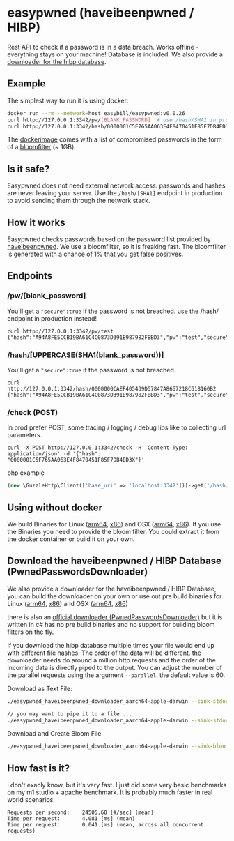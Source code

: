# easypwned (haveibeenpwned / HIBP)
Rest API to check if a password is in a data breach. Works offline - everything stays on your machine! Database is included.
We also provide a [downloader for the hibp database](https://github.com/easybill/easypwned#download-the-haveibeenpwned--hibp-database-pwnedpasswordsdownloader).

## Example
The simplest way to run it is using docker:

```bash
docker run --rm --network=host easybill/easypwned:v0.0.26
curl http://127.0.0.1:3342/pw/[BLANK_PASSWORD]  # use /hash/SHA1 in prod apps (pw/[PW] is for testing).
curl http://127.0.0.1:3342/hash/0000001C5F765AA063E4F8470451F85F7DB4ED3A # << UPPERCASE(SHA1(PLAINTEXT)),
```
The [dockerimage](https://hub.docker.com/r/easybill/easypwned) comes with a list of compromised passwords in the form of a [bloomfilter](https://en.wikipedia.org/wiki/Bloom_filter) (~ 1GB).

## Is it safe?
Easypwned does not need external network access. passwords and hashes are never leaving your server.
Use the `/hash/[SHA1]` endpoint in production to avoid sending them through the network stack.

## How it works
Easypwned checks passwords based on the password list provided by [haveibeenpwned](https://haveibeenpwned.com/Passwords).
We use a bloomfilter, so it is freaking fast. The bloomfilter is generated with a chance of 1% that you get false positives.

## Endpoints
### /pw/[blank_password]
You'll get a `"secure":true` if the password is not breached.
use the /hash/ endpoint in production instead!
```
curl http://127.0.0.1:3342/pw/test
{"hash":"A94A8FE5CCB19BA61C4C0873D391E987982FBBD3","pw":"test","secure":false}
```
### /hash/[UPPERCASE(SHA1(blank_password))]
You'll get a `"secure":true` if the password is not breached.

```
curl http://127.0.0.1:3342/hash/0000000CAEF405439D57847A8657218C618160B2
{"hash":"A94A8FE5CCB19BA61C4C0873D391E987982FBBD3","pw":"test","secure":false}
```

### /check (POST)
In prod prefer POST, some tracing / logging / debug libs like to collecting url parameters.

```
curl -X POST http://127.0.0.1:3342/check -H 'Content-Type: application/json' -d '{"hash": "0000001C5F765AA063E4F8470451F85F7DB4ED3X"}'

```



php example
```php
(new \GuzzleHttp\Client(['base_uri' => 'localhost:3342']))->get('/hash/' . mb_strtoupper(sha1($password)));
```

## Using without docker
We build Binaries for Linux ([arm64](https://github.com/easybill/easypwned/releases/latest/download/easypwned_aarch64-unknown-linux-musl), [x86](https://github.com/easybill/easypwned/releases/latest/download/easypwned_x86_64-unknown-linux-musl
)) and OSX ([arm64](https://github.com/easybill/easypwned/releases/latest/download/easypwned_aarch64-apple-darwin), [x86](https://github.com/easybill/easypwned/releases/latest/download/easypwned_x86_64-apple-darwin)).
If you use the Binaries you need to provide the bloom filter. You could extract it from the docker container or build it on your own.

## Download the haveibeenpwned / HIBP Database (PwnedPasswordsDownloader)

We also provide a downloader for the haveibeenpwned / HIBP Database, you can build the downloader on your own or use out pre build binaries for Linux ([arm64](https://github.com/easybill/easypwned/releases/latest/download/easypwned_haveibeenpwned_downloader_aarch64-unknown-linux-musl), [x86](https://github.com/easybill/easypwned/releases/latest/download/easypwned_haveibeenpwned_downloader_x86_64-unknown-linux-musl
)) and OSX ([arm64](https://github.com/easybill/easypwned/releases/latest/download/easypwned_haveibeenpwned_downloader_aarch64-apple-darwin), [x86](https://github.com/easybill/easypwned/releases/latest/download/easypwned_haveibeenpwned_downloader_x86_64-apple-darwin))

there is also an [official downloader (PwnedPasswordsDownloader)](https://github.com/HaveIBeenPwned/PwnedPasswordsDownloader) but it is written in c# has no pre build binaries and no support for building bloom filters on the fly.

If you download the hibp database multiple times your file would end up with different file hashes.
The order of the data will be different. the downloader needs do around a million http requests and the order of the incoming data
is directly piped to the output. You can adjust the number of the parallel requests using the argument `--parallel`. the default value is 60.

Download as Text File:
```bash
./easypwned_haveibeenpwned_downloader_aarch64-apple-darwin --sink-stdout

// you may want to pipe it to a file ...
./easypwned_haveibeenpwned_downloader_aarch64-apple-darwin --sink-stdout > hibp.txt
```

Download and Create Bloom File
```bash
./easypwned_haveibeenpwned_downloader_aarch64-apple-darwin --sink-bloom-file=easypwned.bloom
```

## How fast is it?
i don't exacly know, but it's very fast. I just did some very basic benchmarks on my m1 studio + apache benchmark.
It is probably much faster in real world scenarios.
```
Requests per second:    24505.60 [#/sec] (mean)
Time per request:       4.081 [ms] (mean)
Time per request:       0.041 [ms] (mean, across all concurrent requests)
```